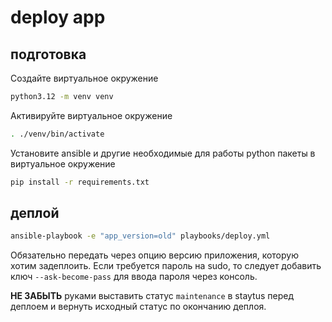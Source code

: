 # deploy app

## подготовка

Создайте виртуальное окружение

```sh
python3.12 -m venv venv
```

Активируйте виртуальное окружение

```sh
. ./venv/bin/activate
```

Установите ansible и другие необходимые для работы python пакеты в виртуальное окружение

```sh
pip install -r requirements.txt
```

## деплой

```sh
ansible-playbook -e "app_version=old" playbooks/deploy.yml
```

Обязательно передать через опцию версию приложения, которую хотим задеплоить.
Если требуется пароль на sudo, то следует добавить ключ `--ask-become-pass` для ввода пароля через консоль.

**НЕ ЗАБЫТЬ** руками выставить статус `maintenance` в staytus перед деплоем и вернуть исходный статус по окончанию деплоя.
